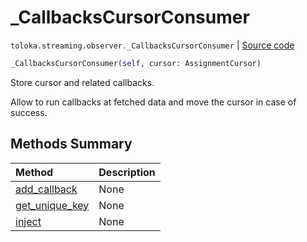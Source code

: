 # _CallbacksCursorConsumer
`toloka.streaming.observer._CallbacksCursorConsumer` | [Source code](https://github.com/Toloka/toloka-kit/blob/v1.2.1/src/streaming/observer.py#L273)

```python
_CallbacksCursorConsumer(self, cursor: AssignmentCursor)
```

Store cursor and related callbacks.


Allow to run callbacks at fetched data and move the cursor in case of success.

## Methods Summary

| Method | Description |
| :------| :-----------|
[add_callback](toloka.streaming.observer._CallbacksCursorConsumer.add_callback.md)| None
[get_unique_key](toloka.streaming.observer._CallbacksCursorConsumer.get_unique_key.md)| None
[inject](toloka.streaming.observer._CallbacksCursorConsumer.inject.md)| None
